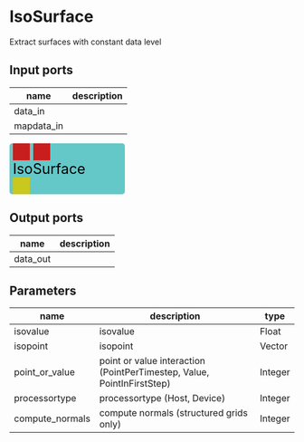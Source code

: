 
# IsoSurface
Extract surfaces with constant data level

## Input ports
|name|description|
|-|-|
|data_in||
|mapdata_in||


<svg width="204.0" height="90" >
<rect x="0" y="0" width="204.0" height="90" rx="5" ry="5" style="fill:#64c8c8ff;" />
<rect x="6.0" y="0" width="30" height="30" rx="0" ry="0" style="fill:#c81e1eff;" >
<title>data_in</title></rect>
<title>data_in</title></rect><rect x="42.0" y="0" width="30" height="30" rx="0" ry="0" style="fill:#c81e1eff;" >
<title>mapdata_in</title></rect>
<title>mapdata_in</title></rect><rect x="6.0" y="60" width="30" height="30" rx="0" ry="0" style="fill:#c8c81eff;" >
<title>data_out</title></rect>
<text x="6.0" y="54.0" font-size="1.7999999999999998em">IsoSurface</text></svg>

## Output ports
|name|description|
|-|-|
|data_out||


## Parameters
|name|description|type|
|-|-|-|
|isovalue|isovalue|Float|
|isopoint|isopoint|Vector|
|point_or_value|point or value interaction (PointPerTimestep, Value, PointInFirstStep)|Integer|
|processortype|processortype (Host, Device)|Integer|
|compute_normals|compute normals (structured grids only)|Integer|
